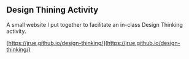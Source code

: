 ## Design Thining Activity

A small website I put together to facilitate an in-class Design Thinking activity.

[https://jrue.github.io/design-thinking/](https://jrue.github.io/design-thinking/)